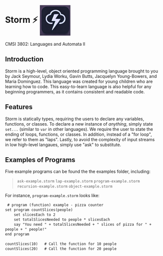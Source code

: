 # Storm ⚡ <img src="docs/stormlogo.png" alt="alt text" width="100" style="vertical-align: middle;">

CMSI 3802: Languages and Automata II

## Introduction

Storm is a high-level, object oriented programming language brought to you by Jack Seymour, Lydia Worku, Gavin Butts, Jacquelyn Young-Bowers, and Maria Dominguez. This language was created for young children who are learning how to code. This easy-to-learn language is also helpful for any beginning programmers, as it contains consistent and readable code.

## Features

Storm is statically types, requiring the users to declare any variables, functions, or classes. To declare a new instance of *anything*, simply state `set...` (similar to `var` in other languages). We require the user to state the ending of loops, functions, or classes. In addition, instead of a "for loop", we refer to them as "laps". Lastly, to avoid the complexity of input streams in low high-level langaues, simply use "ask" to substitute.

## Examples of Programs

Five example programs can be found the the examples folder, including:  
> `ask-example.storm`
> `lap-example.storm`
> `program-example.storm`
> `recursion-example.storm`
> `object-example.storm`


For instance, `program-example.storm` looks like:
>
```
 # program (function) example - pizza counter
set program countSlices(people)
    set slicesEach to 2
    set totalSlicesNeeded to people * slicesEach
    say "You need " + totalSlicesNeeded + " slices of pizza for " + people + " people!"
end program

countSlices(10)   # Call the function for 10 people
countSlices(20)   # Call the function for 20 people
```
